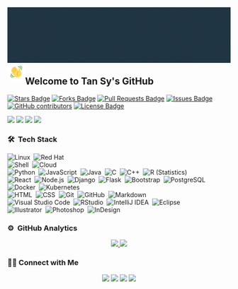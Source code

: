 <img alt="Night Coding" src="./assets/Tan sy nguyen data-scientist3.gif" align="center"/>
<img alt="Night Coding" src="./assets/handwave.gif" width='40' align="left"/><h2>Welcome to Tan Sy's GitHub</h2>

<a href="https://github.com/tansyab1/tansyab1/stargazers"><img src="https://img.shields.io/github/stars/tansyab1/tansyab1" alt="Stars Badge"/></a>
<a href="https://github.com/tansyab1/tansyab1/network/members"><img src="https://img.shields.io/github/forks/tansyab1/tansyab1" alt="Forks Badge"/></a>
<a href="https://github.com/tansyab1/tansyab1/pulls"><img src="https://img.shields.io/github/pulls/tansyab1/tansyab1" alt="Pull Requests Badge"/></a>
<a href="https://github.com/tansyab1/tansyab1/issues"><img src="https://img.shields.io/github/issues/tansyab1/tansyab1" alt="Issues Badge"/></a>
<a href="https://github.com/tansyab1/tansyab1/graphs/contributors"><img alt="GitHub contributors" src="https://img.shields.io/github/contributors/tansyab1/tansyab1?color=2b9348"></a>
<a href="https://github.com/tansyab1/tansyab1/blob/master/LICENSE"><img src="https://img.shields.io/github/license/tansyab1/tansyab1?color=2b9348" alt="License Badge"/></a>


![](https://img.shields.io/badge/-Python-3626e3?style=flat-square&logo=Python&logoColor=fff)
![](https://img.shields.io/badge/-MatLab-e5cd0c?style=flat-square&logo=MatLab&logoColor=fff)
![](https://img.shields.io/badge/-PyTorch-e34f26?style=flat-square&logo=PyTorch&logoColor=fff)
![](https://img.shields.io/badge/-TensorFlow-e39b26?style=flat-square&logo=TensorFlow&logoColor=fff)

### 🛠 &nbsp;Tech Stack
![Linux](https://img.shields.io/badge/-Linux-05122A?style=flat&logo=linux)&nbsp;
![Red Hat](https://img.shields.io/badge/-Red_Hat_OpenShift-05122A?style=flat&logo=red-hat-open-shift)\
![Shell](https://img.shields.io/badge/-Bash-05122A?style=flat&logo=gnu-bash)&nbsp;
![Cloud](https://img.shields.io/badge/-Digital_Ocean-05122A?style=flat&logo=digitalocean)\
![Python](https://img.shields.io/badge/-Python-05122A?style=flat&logo=python)&nbsp;
![JavaScript](https://img.shields.io/badge/-JavaScript-05122A?style=flat&logo=javascript)&nbsp;
![Java](https://img.shields.io/badge/-Java-05122A?style=flat&logo=Java&logoColor=FFA518)&nbsp;
![C](https://img.shields.io/badge/-C-05122A?style=flat&logo=C&logoColor=A8B9CC)&nbsp;
![C++](https://img.shields.io/badge/-C++-05122A?style=flat&logo=C%2B%2B&logoColor=00599C)&nbsp;
![R (Statistics)](https://img.shields.io/badge/-R-05122A?style=flat&logo=R&logoColor=276DC3)\
![React](https://img.shields.io/badge/-React-05122A?style=flat&logo=react)&nbsp;
![Node.js](https://img.shields.io/badge/-Node.js-05122A?style=flat&logo=node.js)&nbsp;
![Django](https://img.shields.io/badge/-Django-05122A?style=flat&logo=django&logoColor=092E20)&nbsp;
![Flask](https://img.shields.io/badge/-Flask-05122A?style=flat&logo=flask)&nbsp;
![Bootstrap](https://img.shields.io/badge/-Bootstrap-05122A?style=flat&logo=bootstrap&logoColor=563D7C)&nbsp;
![PostgreSQL](https://img.shields.io/badge/-PostgreSQL-05122A?style=flat&logo=postgresql)&nbsp;
![Docker](https://img.shields.io/badge/-Docker-05122A?style=flat&logo=docker)&nbsp;
![Kubernetes](https://img.shields.io/badge/-Kubernetes-05122A?style=flat&logo=kubernetes)\
![HTML](https://img.shields.io/badge/-HTML-05122A?style=flat&logo=HTML5)&nbsp;
![CSS](https://img.shields.io/badge/-CSS-05122A?style=flat&logo=CSS3&logoColor=1572B6)&nbsp;
![Git](https://img.shields.io/badge/-Git-05122A?style=flat&logo=git)&nbsp;
![GitHub](https://img.shields.io/badge/-GitHub-05122A?style=flat&logo=github)&nbsp;
![Markdown](https://img.shields.io/badge/-Markdown-05122A?style=flat&logo=markdown)\
![Visual Studio Code](https://img.shields.io/badge/-Visual%20Studio%20Code-05122A?style=flat&logo=visual-studio-code&logoColor=007ACC)&nbsp;
![RStudio](https://img.shields.io/badge/-RStudio-05122A?style=flat&logo=rstudio)&nbsp;
![IntelliJ IDEA](https://img.shields.io/badge/-IntelliJ_IDEA-05122A?style=flat&logo=intellij-idea)&nbsp;
![Eclipse](https://img.shields.io/badge/-Eclipse-05122A?style=flat&logo=eclipse-ide&logoColor=white)\
![Illustrator](https://img.shields.io/badge/-Illustrator-05122A?style=flat&logo=adobe-illustrator)&nbsp;
![Photoshop](https://img.shields.io/badge/-Photoshop-05122A?style=flat&logo=adobe-photoshop)&nbsp;
![InDesign](https://img.shields.io/badge/-InDesign-05122A?style=flat&logo=adobe-indesign)

### ⚙️ &nbsp;GitHub Analytics

<p align="center">
<a href="https://github.com/tansyab1">
  <img height="180em" src="https://github-readme-stats-eight-theta.vercel.app/api?username=tansyab1&show_icons=true&theme=algolia&include_all_commits=true&count_private=true"/>
  <img height="180em" src="https://github-readme-stats-eight-theta.vercel.app/api/top-langs/?username=tansyab1&layout=compact&langs_count=8&theme=algolia"/>
</a>
</p>

### 🤝🏻 Connect with Me

<p align="center">
<a href="https://www.linkedin.com/in/tan-sy-nguyen-06a53b19b/"><img src="https://img.shields.io/badge/-tansynguyen-0077B5?style=flat&logo=Linkedin&logoColor=white"/></a>
<a href="mailto:tansyab1@gmail.com"><img src="https://img.shields.io/badge/-tansyab1@gmail.com-D14836?style=flat&logo=Gmail&logoColor=white"/></a>
<a href="https://facebook.com/tansyab1"><img src="https://img.shields.io/badge/-@tansyab1-1877F2?style=flat&logo=Facebook&logoColor=white"/></a>
<a href="https://www.instagram.com/synguyen.610/"><img src="https://img.shields.io/badge/-@synguyen.610-E4405F?style=flat&logo=Instagram&logoColor=white"/></a>
</p>

<!--
**tansyab1/tansyab1** is a ✨ _special_ ✨ repository because its `README.md` (this file) appears on your GitHub profile.
<a href="https://www.adityavsingh.com"><img src="https://img.shields.io/badge/-adityavsingh.com-3423A6?style=flat&logo=Google-Chrome&logoColor=white"/></a>
<a href="https://www.pinterest.ca/AVS1508"><img src="https://img.shields.io/badge/-@AVS1508-BD081C?style=flat&logo=Pinterest&logoColor=white"/></a>
<a href="https://www.behance.net/AVS1508"><img src="https://img.shields.io/badge/-@AVS1508-1769FF?style=flat&logo=Behance&logoColor=white"/></a>
Here are some ideas to get you started:

- 🔭 I’m currently working on ...
- 🌱 I’m currently learning ...
- 👯 I’m looking to collaborate on ...
- 🤔 I’m looking for help with ...
- 💬 Ask me about ...
- 📫 How to reach me: ...
- 😄 Pronouns: ...
- ⚡ Fun fact: ...
-->
